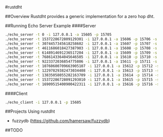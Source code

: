 #rustdht

##Overview
Rustdht provides a generic implementation for a zero hop dht.

##Running Echo Server Example
####Server
```bash
./echo_server -t 0 -i 127.0.0.1 -a 15605 -p 15705
./echo_server -t 1537228672809129301 -i 127.0.0.1 -a 15606 -p 15706 -s 127.0.0.1 -e 15705
./echo_server -t 3074457345618258602 -i 127.0.0.1 -a 15607 -p 15707 -s 127.0.0.1 -e 15705
./echo_server -t 4611686018427387903 -i 127.0.0.1 -a 15608 -p 15708 -s 127.0.0.1 -e 15705
./echo_server -t 6148914691236517204 -i 127.0.0.1 -a 15609 -p 15709 -s 127.0.0.1 -e 15705
./echo_server -t 7686143364045646505 -i 127.0.0.1 -a 15610 -p 15710 -s 127.0.0.1 -e 15705
./echo_server -t 9223372036854775806 -i 127.0.0.1 -a 15611 -p 15711 -s 127.0.0.1 -e 15705
./echo_server -t 10760600709663905107 -i 127.0.0.1 -a 15612 -p 15712 -s 127.0.0.1 -e 15705
./echo_server -t 12297829382473034408 -i 127.0.0.1 -a 15613 -p 15713 -s 127.0.0.1 -e 15705
./echo_server -t 13835058055282163709 -i 127.0.0.1 -a 15614 -p 15714 -s 127.0.0.1 -e 15705
./echo_server -t 15372286728091293010 -i 127.0.0.1 -a 15615 -p 15715 -s 127.0.0.1 -e 15705
./echo_server -t 16909515400900422311 -i 127.0.0.1 -a 15616 -p 15716 -s 127.0.0.1 -e 15705
```

####Client
```bash
./echo_client -i 127.0.0.1 -p 15605
```

##Projects Using rustdht
- fuzzydb (https://github.com/hamersaw/fuzzydb)

##TODO
